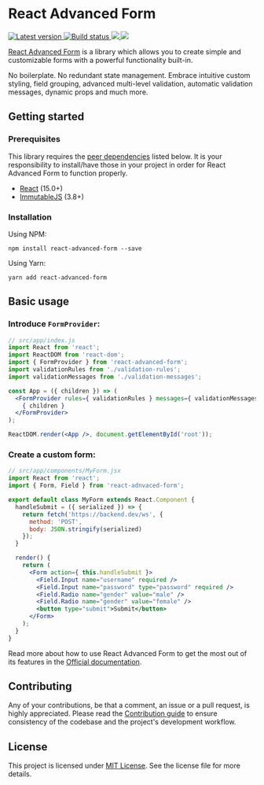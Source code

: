 # React Advanced Form

<p>
  <a href="https://www.npmjs.com/package/react-advanced-form">
    <img src="https://img.shields.io/npm/v/react-advanced-form.svg" title="Latest version" />
  </a>
  <a href="#">
    <img src="https://circleci.com/gh/kettanaito/react-advanced-form/tree/master.svg?style=shield" title="Build status" />
  </a>
  <a href="https://david-dm.org/kettanaito/react-advanced-form" title="Dependencies status">
    <img src="https://david-dm.org/kettanaito/react-advanced-form/status.svg" />
  </a>
  <a href="https://david-dm.org/kettanaito/react-advanced-form?type=dev" title="devDependencies status">
    <img src="https://david-dm.org/kettanaito/react-advanced-form/dev-status.svg" />
  </a>
</p>

[React Advanced Form](https://github.com/kettanaito/react-advanced-form) is a library which allows you to create simple and customizable forms with a powerful functionality built-in.

No boilerplate. No redundant state management. Embrace intuitive custom styling, field grouping, advanced multi-level validation, automatic validation messages, dynamic props and much more.

## Getting started
### Prerequisites
This library requires the [peer dependencies](https://nodejs.org/en/blog/npm/peer-dependencies/) listed below. It is your responsibility to install/have those in your project in order for React Advanced Form to function properly.
* [React](https://github.com/facebook/react) (15.0+)
* [ImmutableJS](https://github.com/facebook/immutable-js) (3.8+)

### Installation
Using NPM:
```
npm install react-advanced-form --save
```

Using Yarn:
```
yarn add react-advanced-form
```

## Basic usage
### Introduce `FormProvider`:
```jsx
// src/app/index.js
import React from 'react';
import ReactDOM from 'react-dom';
import { FormProvider } from 'react-advanced-form';
import validationRules from './validation-rules';
import validationMessages from './validation-messages';

const App = ({ children }) => (
  <FormProvider rules={ validationRules } messages={ validationMessages }>
    { children }
  </FormProvider>
);

ReactDOM.render(<App />, document.getElementById('root'));
```

### Create a custom form:
```jsx
// src/app/components/MyForm.jsx
import React from 'react';
import { Form, Field } from 'react-adnvaced-form';

export default class MyForm extends React.Component {
  handleSubmit = ({ serialized }) => {
    return fetch('https://backend.dev/ws', {
      method: 'POST',
      body: JSON.stringify(serialized)
    });
  }

  render() {
    return (
      <Form action={ this.handleSubmit }>
        <Field.Input name="username" required />
        <Field.Input name="password" type="password" required />
        <Field.Radio name="gender" value="male" />
        <Field.Radio name="gender" value="female" />
        <button type="submit">Submit</button>
      </Form>
    );
  }
}
```

Read more about how to use React Advanced Form to get the most out of its features in the [Official documentation](https://kettanaito.gitbooks.io/react-advanced-form).

## Contributing
Any of your contributions, be that a comment, an issue or a pull request, is highly appreciated. Please read the [Contribution guide](./CONTRIBUTING.md) to ensure consistency of the codebase and the project's development workflow.

## License
This project is licensed under [MIT License](https://github.com/kettanaito/react-advanced-form/blob/master/LICENSE). See the license file for more details.
